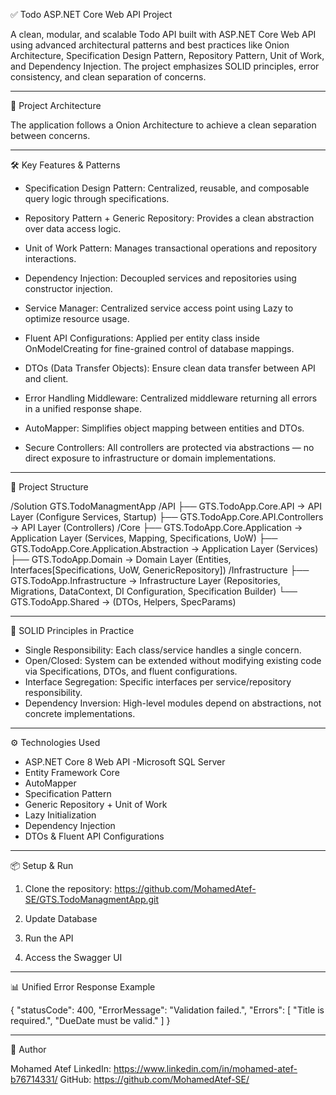 
✅ Todo ASP.NET Core Web API Project

A clean, modular, and scalable Todo API built with ASP.NET Core Web API using advanced architectural patterns and best practices like Onion Architecture, Specification Design Pattern, Repository Pattern, Unit of Work, and Dependency Injection. The project emphasizes SOLID principles, error consistency, and clean separation of concerns.

----------------------------------------
📐 Project Architecture

The application follows a Onion Architecture to achieve a clean separation between concerns.

----------------------------------------
🛠️ Key Features & Patterns  

- Specification Design Pattern: Centralized, reusable, and composable query logic through specifications.
- Repository Pattern + Generic Repository: Provides a clean abstraction over data access logic.
- Unit of Work Pattern: Manages transactional operations and repository interactions.
- Dependency Injection: Decoupled services and repositories using constructor injection.
- Service Manager: Centralized service access point using Lazy<T> to optimize resource usage.


- Fluent API Configurations: Applied per entity class inside OnModelCreating for fine-grained control of database mappings.
- DTOs (Data Transfer Objects): Ensure clean data transfer between API and client.
- Error Handling Middleware: Centralized middleware returning all errors in a unified response shape.
- AutoMapper: Simplifies object mapping between entities and DTOs.
- Secure Controllers: All controllers are protected via abstractions — no direct exposure to infrastructure or domain implementations.

----------------------------------------
📁 Project Structure

/Solution GTS.TodoManagmentApp
 /API
├── GTS.TodoApp.Core.API                    → API Layer (Configure Services, Startup)
├── GTS.TodoApp.Core.API.Controllers   → API Layer (Controllers)
 /Core
├── GTS.TodoApp.Core.Application       		      → Application Layer (Services, Mapping, Specifications, UoW)
├── GTS.TodoApp.Core.Application.Abstraction    → Application Layer (Services)
├── GTS.TodoApp.Domain             → Domain Layer (Entities, Interfaces[Specifications, UoW, GenericRepository])
 /Infrastructure
├── GTS.TodoApp.Infrastructure     → Infrastructure Layer (Repositories, Migrations, DataContext, DI Configuration, Specification Builder)
└── GTS.TodoApp.Shared        →  (DTOs, Helpers, SpecParams)

----------------------------------------
🔐 SOLID Principles in Practice  

- Single Responsibility: Each class/service handles a single concern.
- Open/Closed: System can be extended without modifying existing code via Specifications, DTOs, and fluent configurations.
- Interface Segregation: Specific interfaces per service/repository responsibility.
- Dependency Inversion: High-level modules depend on abstractions, not concrete implementations.

----------------------------------------
⚙️ Technologies Used  

- ASP.NET Core 8 Web API
-Microsoft SQL Server
- Entity Framework Core  
- AutoMapper  
- Specification Pattern  
- Generic Repository + Unit of Work  
- Lazy Initialization  
- Dependency Injection  
- DTOs & Fluent API Configurations

----------------------------------------
📦 Setup & Run  

1. Clone the repository:
  https://github.com/MohamedAtef-SE/GTS.TodoManagmentApp.git

2. Update Database
  
3. Run the API

4. Access the Swagger UI

----------------------------------------
📊 Unified Error Response Example  

{
  "statusCode": 400,
  "ErrorMessage": "Validation failed.",
  "Errors": [
    "Title is required.",
    "DueDate must be valid."
  ]
}

----------------------------------------

🙌 Author  

Mohamed Atef
LinkedIn: https://www.linkedin.com/in/mohamed-atef-b76714331/
GitHub: https://github.com/MohamedAtef-SE/
